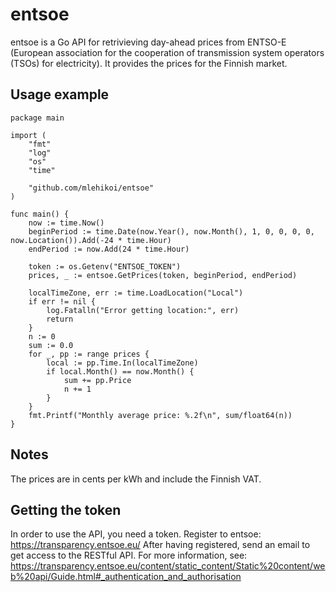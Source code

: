 # entsoe

entsoe is a Go API for retrivieving day-ahead prices from ENTSO-E (European association for the cooperation of transmission system operators (TSOs) for electricity).
It provides the prices for the Finnish market.

## Usage example

    package main

    import (
        "fmt"
        "log"
        "os"
        "time"

        "github.com/mlehikoi/entsoe"
    )

    func main() {
        now := time.Now()
        beginPeriod := time.Date(now.Year(), now.Month(), 1, 0, 0, 0, 0, now.Location()).Add(-24 * time.Hour)
        endPeriod := now.Add(24 * time.Hour)

        token := os.Getenv("ENTSOE_TOKEN")
        prices, _ := entsoe.GetPrices(token, beginPeriod, endPeriod)

        localTimeZone, err := time.LoadLocation("Local")
        if err != nil {
            log.Fatalln("Error getting location:", err)
            return
        }
        n := 0
        sum := 0.0
        for _, pp := range prices {
            local := pp.Time.In(localTimeZone)
            if local.Month() == now.Month() {
                sum += pp.Price
                n += 1
            }
        }
        fmt.Printf("Monthly average price: %.2f\n", sum/float64(n))
    }

## Notes

The prices are in cents per kWh and include the Finnish VAT.

## Getting the token

In order to use the API, you need a token.
Register to entsoe: https://transparency.entsoe.eu/
After having registered, send an email to get access to the RESTful API.
For more information, see: https://transparency.entsoe.eu/content/static_content/Static%20content/web%20api/Guide.html#_authentication_and_authorisation
